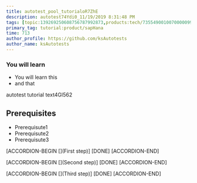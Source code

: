 ```yaml
---
title: autotest_pool_tutorialoR7ZhE
description: autotest74Ydi0_11/19/2019 8:31:48 PM
tags: [topic:139269250608756787992873,products:tech/73554900100700000996,tutorial:experience/advanced]
primary_tag: tutorial:product/sapHana
time: 713
author_profile: https://github.com/ksAutotests
author_name: ksAutotests
---
```

### You will learn
- You will learn this
- and that

autotest tutorial text4Gl562

## Prerequisites
- Prerequisute1
- Prerequisute2
- Prerequisute3

[ACCORDION-BEGIN [](First step)]
[DONE]
[ACCORDION-END]

[ACCORDION-BEGIN [](Second step)]
[DONE]
[ACCORDION-END]

[ACCORDION-BEGIN [](Third step)]
[DONE]
[ACCORDION-END]

